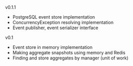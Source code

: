 v0.1.1
- PostgreSQL event store implementation
- ConcurrencyException resolving implementation
- Event publisher, event serializer interface

v0.1
- Event store in memory implementation
- Making aggregate snapshots using memory and Redis 
- Finding and store aggregates by manager (unit of work) 